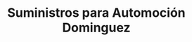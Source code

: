 ---
title: "Suministros para Automoción Dominguez"
url: /toledo/suministros-para-automocion-dominguez/
shop: piezas de automóviles
---